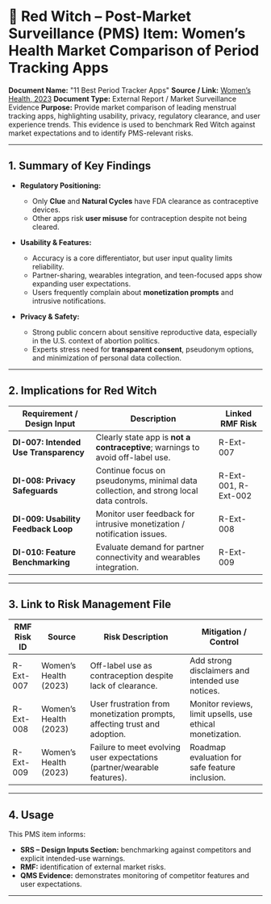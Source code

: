# 📄 Red Witch – Post-Market Surveillance (PMS) Item: Women’s Health Market Comparison of Period Tracking Apps

**Document Name:** "11 Best Period Tracker Apps"
**Source / Link:** [Women’s Health, 2023](https://www.womenshealthmag.com/health/g26787041/best-period-tracking-apps/)
**Document Type:** External Report / Market Surveillance Evidence
**Purpose:** Provide market comparison of leading menstrual tracking apps, highlighting usability, privacy, regulatory clearance, and user experience trends. This evidence is used to benchmark Red Witch against market expectations and to identify PMS-relevant risks.

---

## 1. Summary of Key Findings

* **Regulatory Positioning:**

  * Only **Clue** and **Natural Cycles** have FDA clearance as contraceptive devices.
  * Other apps risk **user misuse** for contraception despite not being cleared.

* **Usability & Features:**

  * Accuracy is a core differentiator, but user input quality limits reliability.
  * Partner-sharing, wearables integration, and teen-focused apps show expanding user expectations.
  * Users frequently complain about **monetization prompts** and intrusive notifications.

* **Privacy & Safety:**

  * Strong public concern about sensitive reproductive data, especially in the U.S. context of abortion politics.
  * Experts stress need for **transparent consent**, pseudonym options, and minimization of personal data collection.

---

## 2. Implications for Red Witch

| Requirement / Design Input            | Description                                                                            | Linked RMF Risk      |
| ------------------------------------- | -------------------------------------------------------------------------------------- | -------------------- |
| **DI-007: Intended Use Transparency** | Clearly state app is **not a contraceptive**; warnings to avoid off-label use.         | R-Ext-007            |
| **DI-008: Privacy Safeguards**        | Continue focus on pseudonyms, minimal data collection, and strong local data controls. | R-Ext-001, R-Ext-002 |
| **DI-009: Usability Feedback Loop**   | Monitor user feedback for intrusive monetization / notification issues.                | R-Ext-008            |
| **DI-010: Feature Benchmarking**      | Evaluate demand for partner connectivity and wearables integration.                    | R-Ext-009            |

---

## 3. Link to Risk Management File

| RMF Risk ID | Source                | Risk Description                                                          | Mitigation / Control                                      |
| ----------- | --------------------- | ------------------------------------------------------------------------- | --------------------------------------------------------- |
| R-Ext-007   | Women’s Health (2023) | Off-label use as contraception despite lack of clearance.                 | Add strong disclaimers and intended use notices.          |
| R-Ext-008   | Women’s Health (2023) | User frustration from monetization prompts, affecting trust and adoption. | Monitor reviews, limit upsells, use ethical monetization. |
| R-Ext-009   | Women’s Health (2023) | Failure to meet evolving user expectations (partner/wearable features).   | Roadmap evaluation for safe feature inclusion.            |

---

## 4. Usage

This PMS item informs:

* **SRS – Design Inputs Section:** benchmarking against competitors and explicit intended-use warnings.
* **RMF:** identification of external market risks.
* **QMS Evidence:** demonstrates monitoring of competitor features and user expectations.

---
